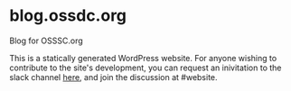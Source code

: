 # blog.ossdc.org

Blog for OSSSC.org

This is a statically generated WordPress website. For anyone wishing to contribute to the site's development, you can request an inivitation to the slack channel [here](https://ossdc.org/join.php), and join the discussion at #website.
